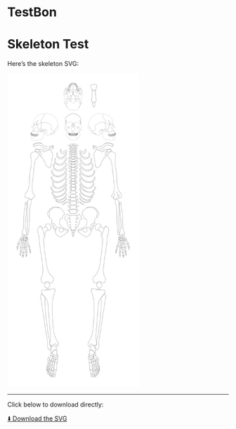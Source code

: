 # TestBon

# Skeleton Test

Here’s the skeleton SVG:

<!-- Inline preview -->
<img src="https://github.com/Nika72/TestBon/blob/main/szkielet_base_plain_no_markings_ids.svg"
     alt="Skeleton SVG" width="300">

---

Click below to download directly:

<a href="https://raw.githubusercontent.com/Nika72/TestBon/main/szkielet_base_plain_no_markings_ids.svg" download="skeleton.svg">⬇️ Download the SVG</a>
